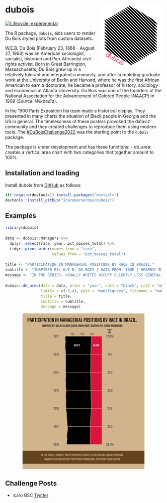 <!-- README.md is generated from README.Rmd. Please edit that file -->

# dubois <img align="right" src="https://github.com/IcaroBernardes/dubois/blob/master/man/figures/dubois.png" alt="logo" width="200">

<!-- badges: start -->

[![Lifecycle:
experimental](https://lifecycle.r-lib.org/articles/figures/lifecycle-experimental.svg)](https://www.tidyverse.org/lifecycle/#experimental)
<!-- badges: end -->

The R package, `dubois`, aids users to render Du Bois styled plots from
custom datasets.

W.E.B. Du Bois (February 23, 1868 – August 27, 1963) was an American
sociologist, socialist, historian and Pan-Africanist civil rights
activist. Born in Great Barrington, Massachusetts, Du Bois grew up in a
relatively tolerant and integrated community, and after completing
graduate work at the University of Berlin and Harvard, where he was the
first African American to earn a doctorate, he became a professor of
history, sociology and economics at Atlanta University. Du Bois was one
of the founders of the National Association for the Advancement of
Colored People (NAACP) in 1909 (*Source: Wikpedia*).

In the 1900 Paris Exposition his team made a historical display. They
presented in many charts the situation of Black people in Georgia and
the US in general. The timelessness of these posters provoked the
dataviz community and they created challenges to reproduce them using
modern tools. The
[#DuBoisChallenge2022](https://github.com/ajstarks/dubois-data-portraits/tree/master/challenge/2022)
was the starting point to the `dubois` package.

The package is under development and has these functions: - db_area:
creates a vertical area chart with two categories that together amount
to 100%.

## Installation and loading

Install dubois from [GitHub](https://github.com/IcaroBernardes/dubois)
as follows:

``` r
if(!require(devtools)) install.packages("devtools")
devtools::install_github("IcaroBernardes/dubois")
```

## Examples

``` r
library(dubois)

data <- dubois::managers %>%
  dplyr::select(race, year, pct_bosses_total) %>%
  tidyr::pivot_wider(names_from = "race",
                     values_from = "pct_bosses_total")

title <- "PARTICIPATION IN MANAGERIAL POSITIONS BY RACE IN BRAZIL."
subtitle <- "INSPIRED BY: W.E.B. DU BOIS | DATA FROM: IBGE | GRAPHIC BY: ICARO BERNARDES"
message <- "IN THE SERIES, USUALLY WHITES OCCUPY SLIGHTLY LESS GENERAL WORK POSITIONS. HOWEVER WHITES OCCUPY WAY MORE MANAGERIAL POSITIONS THAN BLACKS"

dubois::db_area(data = data, order = "year", cat1 = "black", cat2 = "white",
                limits = c(-3,4), path = "man/figures", filename = "managers.png",
                title = title,
                subtitle = subtitle,
                message = message)
```

<p align="center">
<img src="https://github.com/IcaroBernardes/dubois/blob/master/man/figures/managers.png" alt="logo" height="500">
</p>

## Challenge Posts

-   Icaro BSC
    [Twitter](https://twitter.com/IcaroBSC/status/1501323176088780800)
